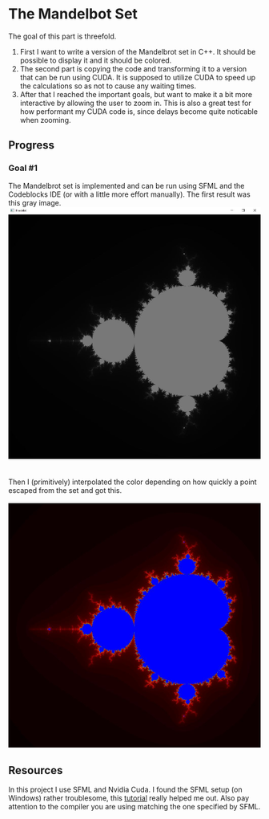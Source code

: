 # The Mandelbot Set
The goal of this part is threefold.
<br>
1. First I want to write a version of the Mandelbrot set in C++. It should be possible to display it and it should be colored.
2. The second part is copying the code and transforming it to a version that can be run using CUDA. It is 
supposed  to utilize CUDA to speed up the calculations so as not to cause any waiting times.
3. After that I reached the important goals, but want to make it a bit more interactive by allowing the user to zoom in. This is also a great test for how performant my CUDA code is, since delays become quite noticable when zooming.

## Progress
### Goal #1
The Mandelbrot set is implemented and can be run using SFML and the Codeblocks IDE (or with a little more effort manually).
The first result was this gray image.
![alt mandelbrot_in_gray](./assets/images/sfml_mandelbrot_gray.JPG)
<br>
<br>
<br>
Then I (primitively) interpolated the color depending on how quickly a point escaped from the set and got this.
<br>
<br>
![alt mandelbrot_in_color](./assets/images/sfml_mandelbrot_color.JPG)

## Resources
In this project I use SFML and Nvidia Cuda.
I found the SFML setup (on Windows) rather troublesome, this [tutorial](https://www.youtube.com/watch?v=fcZFaiGFIMA) really helped me out.
Also pay attention to the compiler you are using matching the one specified by SFML.

